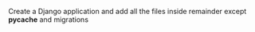 Create a Django application and add all the files inside remainder except __pycache__ and migrations
